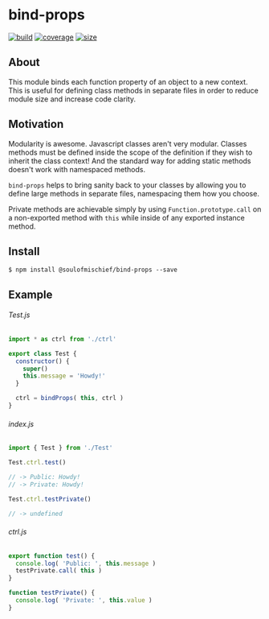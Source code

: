 # bind-props

[![build](https://img.shields.io/travis/soulofmischief/bind-props/master.svg?style=flat-square)](https://travis-ci.org/soulofmischief/bind-props)
[![coverage](https://img.shields.io/codecov/c/github/soulofmischief/bind-props/master.svg?style=flat-square)](http://codecov.io/gh/soulofmischief/bind-props?branch=master)
[![size](https://img.shields.io/bundlephobia/min/@soulofmischief/bind-props.svg?style=flat-square)](https://www.npmjs.com/package/@soulofmischief/bind-props)

## About

This module binds each function property of an object to a new context. This is useful for defining class methods in separate files in order to reduce module size and increase code clarity.

## Motivation

Modularity is awesome. Javascript classes aren't very modular. Classes methods must be defined inside the scope of the definition if they wish to inherit the class context! And the standard way for adding static methods doesn't work with namespaced methods. 
 
 `bind-props` helps to bring sanity back to your classes by allowing you to define large methods in separate files, namespacing them how you choose.

Private methods are achievable simply by using `Function.prototype.call` on a non-exported method with `this` while inside of any exported instance method. 

## Install

```$ npm install @soulofmischief/bind-props --save```

## Example

###### Test.js
```js
import * as ctrl from './ctrl'

export class Test {
  constructor() { 
    super()
    this.message = 'Howdy!'
  }

  ctrl = bindProps( this, ctrl )
}
```

###### index.js
```js
import { Test } from './Test'

Test.ctrl.test()

// -> Public: Howdy!
// -> Private: Howdy!

Test.ctrl.testPrivate()

// -> undefined
```

###### ctrl.js
```js
export function test() {
  console.log( 'Public: ', this.message )
  testPrivate.call( this )
}

function testPrivate() {
  console.log( 'Private: ', this.value )
}
```

